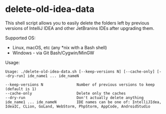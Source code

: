 # delete-old-idea-data

This shell script allows you to easily delete the folders left by previous versions of IntelliJ IDEA and other JetBranins IDEs after upgrading them.

Supported OS:
* Linux, macOS, etc (any *nix with a Bash shell)
* Windows - via Git Bash/Cygwin/MinGW

Usage:

```
Usage: ./delete-old-idea-data.sh [--keep-versions N] [--cache-only] [--dry-run] ide_name1 ... ide_nameN

--keep-versions N               Number of previous versions to keep (default is 1)
--cache-only                    Delete only the caches
--dry-run                       Don't actually delete anything
ide_name1 ... ide_nameN         IDE names can be one of: IntelliJIdea, IdeaIC, CLion, GoLand, WebStorm, PhpStorm, AppCode, AndroidStudio
```
